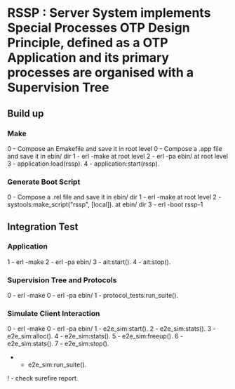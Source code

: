 # RSSP : Server System implements Special Processes OTP Design Principle, defined as a OTP Application and its primary processes are organised with a Supervision Tree

## Build up

### Make
0 - Compose an Emakefile and save it in root level
0 - Compose a .app file and save it in ebin/ dir
1 - erl -make at root level
2 - erl -pa ebin/ at root level
3 - application:load(rssp).
4 - application:start(rssp).

### Generate Boot Script
0 - Compose a .rel file and save it in ebin/ dir
1 - erl -make at root level
2 - systools:make_script("rssp", [local]). at ebin/ dir
3 - erl -boot rssp-1

## Integration Test

### Application

1 - erl -make
2 - erl -pa ebin/
3 - ait:start().
4 - ait:stop().

### Supervision Tree and Protocols

0 - erl -make
0 - erl -pa ebin/
1 - protocol_tests:run_suite().

### Simulate Client Interaction

0 - erl -make
0 - erl -pa ebin/
1 - e2e_sim:start().
2 - e2e_sim:stats().
3 - e2e_sim:alloc().
4 - e2e_sim:stats().
5 - e2e_sim:freeup().
6 - e2e_sim:stats().
7 - e2e_sim:stop().
* - e2e_sim:run_suite().

! - check surefire report.